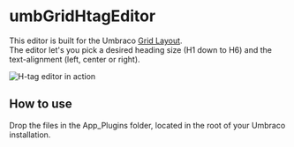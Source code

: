 # umbGridHtagEditor
This editor is built for the Umbraco [Grid Layout](https://our.umbraco.org/documentation/getting-started/backoffice/property-editors/built-in-property-editors/grid-layout).<br>
The editor let's you pick a desired heading size (H1 down to H6) and the text-alignment (left, center or right).

![H-tag editor in action](https://i.imgur.com/r1rR2xq.gif)

## How to use
Drop the files in the App_Plugins folder, located in the root of your Umbraco installation.
